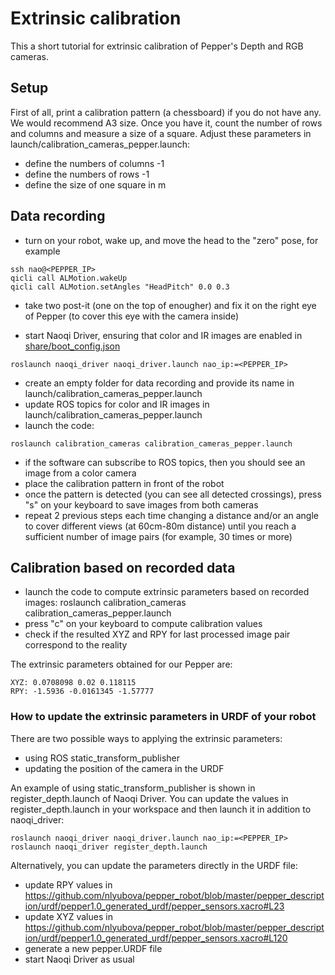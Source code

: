 # Extrinsic calibration

This a short tutorial for extrinsic calibration of Pepper's Depth and RGB cameras.

## Setup

First of all, print a calibration pattern (a chessboard) if you do not have any. We would recommend A3 size. Once you have it, count the number of rows and columns and measure a size of a square. Adjust these parameters in launch/calibration_cameras_pepper.launch:
* define the numbers of columns -1
* define the numbers of rows -1 
* define the size of one square in m

## Data recording

* turn on your robot, wake up, and move the head to the "zero" pose, for example
```
ssh nao@<PEPPER_IP>
qicli call ALMotion.wakeUp
qicli call ALMotion.setAngles "HeadPitch" 0.0 0.3
```

* take two post-it (one on the top of enougher) and fix it on the right eye of Pepper (to cover this eye with the camera inside)

* start Naoqi Driver, ensuring that color and IR images are enabled in [share/boot_config.json](http://protolab.aldebaran.com:9000/mummer/naoqi_driver/blob/master/share/boot_config.json)
```
roslaunch naoqi_driver naoqi_driver.launch nao_ip:=<PEPPER_IP>
```

* create an empty folder for data recording and provide its name in launch/calibration_cameras_pepper.launch
* update ROS topics for color and IR images in launch/calibration_cameras_pepper.launch
* launch the code:
```
roslaunch calibration_cameras calibration_cameras_pepper.launch
```

* if the software can subscribe to ROS topics, then you should see an image from a color camera
* place the calibration pattern in front of the robot
* once the pattern is detected (you can see all detected crossings), press "s" on your keyboard to save images from both cameras
* repeat 2 previous steps each time changing a distance and/or an angle to cover different views (at 60cm-80m distance) until you reach a sufficient number of image pairs (for example, 30 times or more)

## Calibration based on recorded data
* launch the code to compute extrinsic parameters based on recorded images: roslaunch calibration_cameras
  calibration_cameras_pepper.launch
* press "c" on your keyboard to compute calibration values
* check if the resulted XYZ and RPY for last processed image pair correspond to the reality

The extrinsic parameters obtained for our Pepper are:

```
XYZ: 0.0708098 0.02 0.118115
RPY: -1.5936 -0.0161345 -1.57777
```

### How to update the extrinsic parameters in URDF of your robot

There are two possible ways to applying the extrinsic parameters:
* using ROS static_transform_publisher
* updating the position of the camera in the URDF

An example of using static_transform_publisher is shown in register_depth.launch of Naoqi Driver. You can update the values in register_depth.launch in your workspace and then launch it in addition to naoqi_driver:
```
roslaunch naoqi_driver naoqi_driver.launch nao_ip:=<PEPPER_IP>
roslaunch naoqi_driver register_depth.launch
```

Alternatively, you can update the parameters directly in the URDF file:
* update RPY values in https://github.com/nlyubova/pepper_robot/blob/master/pepper_description/urdf/pepper1.0_generated_urdf/pepper_sensors.xacro#L23
* update XYZ values in https://github.com/nlyubova/pepper_robot/blob/master/pepper_description/urdf/pepper1.0_generated_urdf/pepper_sensors.xacro#L120
* generate a new pepper.URDF file
* start Naoqi Driver as usual
